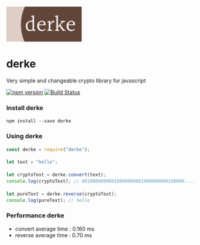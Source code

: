 [![derke](https://raw.githubusercontent.com/veysel/derke/master/content/derke-logo.png)](https://github.com/veysel/derke)

# derke

Very simple and changeable crypto library for javascript

[![npm version](https://badge.fury.io/js/derke.svg)](https://www.npmjs.com/package/derke)
[![Build Status](https://travis-ci.com/veysel/derke.svg?branch=master)](https://travis-ci.com/veysel/derke)

### Install derke

```
npm install --save derke
```

### Using derke

```javascript
const derke = require("derke");

let text = "hello";

let cryptoText = derke.convert(text);
console.log(cryptoText); // 00100000000010000000001000000000100000....

let pureText = derke.reverse(cryptoText);
console.log(pureText); // hello
```

### Performance derke

- convert average time : 0.160 ms
- reverse average time : 0.70 ms